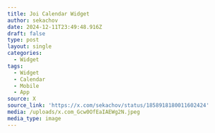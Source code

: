 ```yaml
---
title: Joi Calendar Widget
author: sekachov
date: 2024-12-11T23:49:48.916Z
draft: false
type: post
layout: single
categories:
  - Widget
tags:
  - Widget
  - Calendar
  - Mobile
  - App
source: X
source_link: 'https://x.com/sekachov/status/1858918180011602424'
media: /uploads/x.com_Gcw0OfEaIAEWg2N.jpeg
media_type: image
---
```


